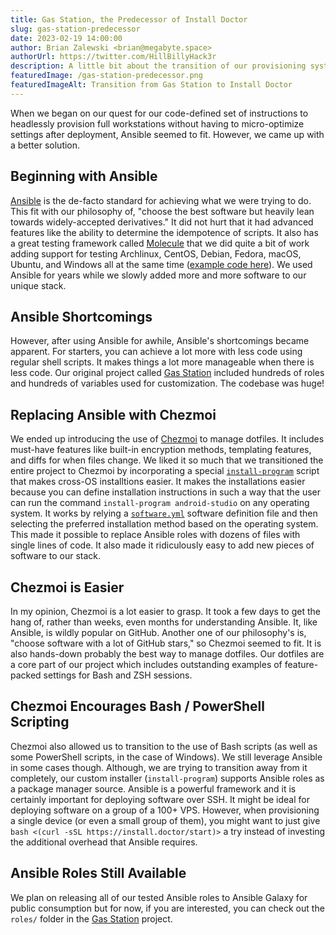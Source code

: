 ```yaml
---
title: Gas Station, the Predecessor of Install Doctor
slug: gas-station-predecessor
date: 2023-02-19 14:00:00
author: Brian Zalewski <brian@megabyte.space>
authorUrl: https://twitter.com/HillBillyHack3r
description: A little bit about the transition of our provisioning system from Ansible to Chezmoi
featuredImage: /gas-station-predecessor.png
featuredImageAlt: Transition from Gas Station to Install Doctor
---
```


When we began on our quest for our code-defined set of instructions to headlessly provision full workstations without having to micro-optimize settings after deployment, Ansible seemed to fit. However, we came up with a better solution.

## Beginning with Ansible

[Ansible](https://www.ansible.com/) is the de-facto standard for achieving what we were trying to do. This fit with our philosophy of, "choose the best software but heavily lean towards widely-accepted derivatives." It did not hurt that it had advanced features like the ability to determine the idempotence of scripts. It also has a great testing framework called [Molecule](https://github.com/ansible-community/molecule) that we did quite a bit of work adding support for testing Archlinux, CentOS, Debian, Fedora, macOS, Ubuntu, and Windows all at the same time ([example code here](https://github.com/megabyte-labs/ansible-androidstudio/tree/master/molecule)). We used Ansible for years while we slowly added more and more software to our unique stack.

## Ansible Shortcomings

However, after using Ansible for awhile, Ansible's shortcomings became apparent. For starters, you can achieve a lot more with less code using regular shell scripts. It makes things a lot more manageable when there is less code. Our original project called [Gas Station](https://github.com/megabyte-labs/gas-station) included hundreds of roles and hundreds of variables used for customization. The codebase was huge!

## Replacing Ansible with Chezmoi

We ended up introducing the use of [Chezmoi](https://www.chezmoi.io/) to manage dotfiles. It includes must-have features like built-in encryption methods, templating features, and diffs for when files change. We liked it so much that we transitioned the entire project to Chezmoi by incorporating a special [`install-program`](https://github.com/megabyte-labs/install.doctor/blob/master/home/dot_local/bin/executable_install-program) script that makes cross-OS installtions easier. It makes the installations easier because you can define installation instructions in such a way that the user can run the command `install-program android-studio` on any operating system. It works by relying a [`software.yml`](https://github.com/megabyte-labs/install.doctor/blob/master/software.yml) software definition file and then selecting the preferred installation method based on the operating system. This made it possible to replace Ansible roles with dozens of files with single lines of code. It also made it ridiculously easy to add new pieces of software to our stack.

## Chezmoi is Easier

In my opinion, Chezmoi is a lot easier to grasp. It took a few days to get the hang of, rather than weeks, even months for understanding Ansible. It, like Ansible, is wildly popular on GitHub. Another one of our philosophy's is, "choose software with a lot of GitHub stars," so Chezmoi seemed to fit. It is also hands-down probably the best way to manage dotfiles. Our dotfiles are a core part of our project which includes outstanding examples of feature-packed settings for Bash and ZSH sessions.

## Chezmoi Encourages Bash / PowerShell Scripting

Chezmoi also allowed us to transition to the use of Bash scripts (as well as some PowerShell scripts, in the case of Windows). We still leverage Ansible in some cases though. Although, we are trying to transition away from it completely, our custom installer (`install-program`) supports Ansible roles as a package manager source. Ansible is a powerful framework and it is certainly important for deploying software over SSH. It might be ideal for deploying software on a group of a 100+ VPS. However, when provisioning a single device (or even a small group of them), you might want to just give `bash <(curl -sSL https://install.doctor/start)>` a try instead of investing the additional overhead that Ansible requires.

## Ansible Roles Still Available

We plan on releasing all of our tested Ansible roles to Ansible Galaxy for public consumption but for now, if you are interested, you can check out the `roles/` folder in the [Gas Station](https://github.com/megabyte-labs/Gas-Station/tree/master/roles) project.
